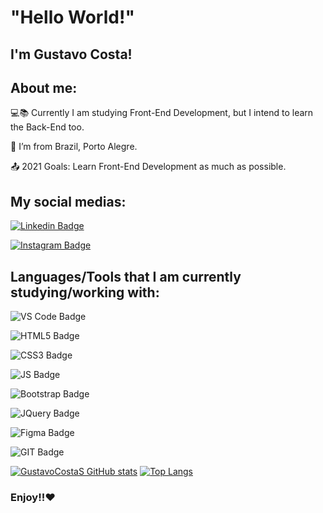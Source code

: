 # "Hello World!"

 

## I'm Gustavo Costa!

## About me:

:computer::books: Currently I am studying Front-End Development, but I intend to learn the Back-End too.

:house_with_garden: I’m from Brazil, Porto Alegre.

:outbox_tray: 2021 Goals: Learn Front-End Development as much as possible.

## My social medias:

[![Linkedin Badge](https://img.shields.io/badge/LinkedIn-0077B5?style=for-the-badge&logo=linkedin&logoColor=white&link=https://www.linkedin.com/in/gustavo-costa-da-silva-3a3a68212/)](https://www.linkedin.com/in/gustavo-costa-da-silva-3a3a68212/)

[![Instagram Badge](https://img.shields.io/badge/Instagram-E4405F?style=for-the-badge&logo=instagram&logoColor=white&link=https://www.instagram.com/_gustavo.costaa_/)](https://www.instagram.com/_gustavo.costaa_/)

## Languages/Tools that I am currently studying/working with:

![VS Code Badge](https://img.shields.io/badge/Visual_Studio_Code-0078D4?style=for-the-badge&logo=visual%20studio%20code&logoColor=white)

![HTML5 Badge](https://img.shields.io/badge/HTML5-E34F26?style=for-the-badge&logo=html5&logoColor=white)

![CSS3 Badge](https://img.shields.io/badge/CSS3-1572B6?style=for-the-badge&logo=css3&logoColor=white)

![JS Badge](https://img.shields.io/badge/JavaScript-323330?style=for-the-badge&logo=javascript&logoColor=F7DF1E)

![Bootstrap Badge](https://img.shields.io/badge/Bootstrap-563D7C?style=for-the-badge&logo=bootstrap&logoColor=white)

![JQuery Badge](https://img.shields.io/badge/jQuery-0769AD?style=for-the-badge&logo=jquery&logoColor=white)

![Figma Badge](https://img.shields.io/badge/Figma-F24E1E?style=for-the-badge&logo=figma&logoColor=white)

![GIT Badge](https://img.shields.io/badge/Git-F05032?style=for-the-badge&logo=git&logoColor=white)

[![GustavoCostaS GitHub stats](https://github-readme-stats.vercel.app/api?username=GustavoCostaS&theme=merko)](https://github.com/GustavoCostaS/github-readme-stats)
[![Top Langs](https://github-readme-stats.vercel.app/api/top-langs/?username=GustavoCostaS&theme=merko)](https://github.com/GustavoCostaS/github-readme-stats)

### Enjoy!!:heart:
